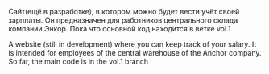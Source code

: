 Сайт(ещё в разработке), в котором можно будет вести учёт своей зарплаты. Он предназначен для работников центрального склада компании Энкор. Пока что основной код находится в ветке vol.1

A website (still in development) where you can keep track of your salary. It is intended for employees of the central warehouse of the Anchor company. So far, the main code is in the vol.1 branch
